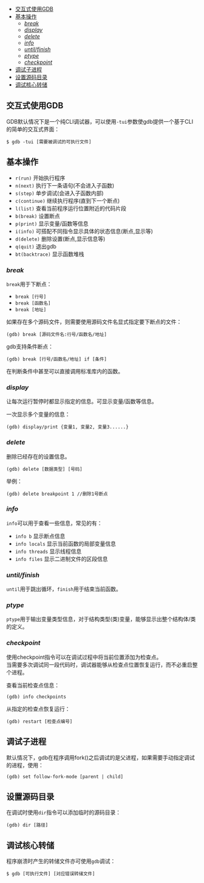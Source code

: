 <!-- TOC -->

- [交互式使用GDB](#交互式使用gdb)
- [基本操作](#基本操作)
	- [*break*](#break)
	- [*display*](#display)
	- [*delete*](#delete)
	- [*info*](#info)
	- [*until/finish*](#untilfinish)
	- [*ptype*](#ptype)
	- [*checkpoint*](#checkpoint)
- [调试子进程](#调试子进程)
- [设置源码目录](#设置源码目录)
- [调试核心转储](#调试核心转储)

<!-- /TOC -->



## 交互式使用GDB
GDB默认情况下是一个纯CLI调试器，可以使用`-tui`参数使gdb提供一个基于CLI的简单的交互式界面：

```
$ gdb -tui [需要被调试的可执行文件]
```



## 基本操作
- `r(run)` 开始执行程序
- `n(next)` 执行下一条语句(不会进入子函数)
- `s(step)` 单步调试(会进入子函数内部)
- `c(continue)` 继续执行程序(直到下一个断点)
- `l(list)` 查看当前程序运行位置附近的代码片段
- `b(break)` 设置断点
- `p(print)` 显示变量/函数等信息
- `i(info)` 可搭配不同指令显示具体的状态信息(断点,显示等)
- `d(delete)` 删除设置(断点,显示信息等)
- `q(quit)` 退出gdb
- `bt(backtrace)` 显示函数堆栈

### *break*
`break`用于下断点：

- `break [行号]`
- `break [函数名]`
- `break [地址]`

如果存在多个源码文件，则需要使用源码文件名显式指定要下断点的文件：

```
(gdb) break [源码文件名:行号/函数名/地址]
```

gdb支持条件断点：

```
(gdb) break [行号/函数名/地址] if [条件]
```

在判断条件中甚至可以直接调用标准库内的函数。

### *display*
让每次运行暂停时都显示指定的信息。可显示变量/函数等信息。

一次显示多个变量的信息：

```
(gdb) display/print {变量1, 变量2, 变量3......}
```

### *delete*
删除已经存在的设置信息。

```
(gdb) delete [数据类型] [号码]
```

举例：

```
(gdb) delete breakpoint 1 //删除1号断点
```

### *info*
`info`可以用于查看一些信息，常见的有：

- `info b` 显示断点信息
- `info locals` 显示当前函数的局部变量信息
- `info threads` 显示线程信息
- `info files` 显示二进制文件的区段信息

### *until/finish*
`until`用于跳出循环，`finish`用于结束当前函数。

### *ptype*
`ptype`用于输出变量类型信息，对于结构类型(类)变量，能够显示出整个结构体/类的定义。

### *checkpoint*
使用checkpoint指令可以在调试过程中将当前位置添加为检查点。  
当需要多次调试同一段代码时，调试器能够从检查点位置恢复运行，而不必重启整个进程。

查看当前检查点信息：

```
(gdb) info checkpoints
```

从指定的检查点恢复运行：

```
(gdb) restart [检查点编号]
```



## 调试子进程
默认情况下，gdb在程序调用fork()之后调试的是父进程，如果需要手动指定调试的进程，使用：

```
(gdb) set follow-fork-mode [parent | child]
```



## 设置源码目录
在调试时使用`dir`指令可以添加临时的源码目录：

```
(gdb) dir [路径]
```



## 调试核心转储
程序崩溃时产生的转储文件亦可使用`gdb`调试：

```
$ gdb [可执行文件] [对应错误转储文件]
```
